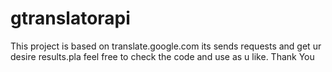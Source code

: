 # gtranslatorapi
This project is based on translate.google.com its sends requests and get ur desire results.pla feel free to check the code and use as u like.
Thank You
